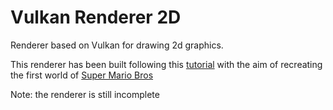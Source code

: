 # Vulkan Renderer 2D
Renderer based on Vulkan for drawing 2d graphics.

This renderer has been built following this [tutorial](https://vulkan-tutorial.com/) with the aim of recreating the first world of [Super Mario Bros](https://en.wikipedia.org/wiki/Super_Mario_Bros.)

Note: the renderer is still incomplete

